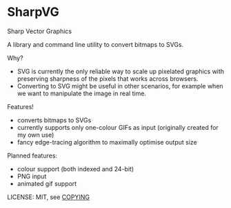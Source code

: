 # SharpVG

Sharp Vector Graphics

A library and command line utility to convert bitmaps to SVGs.

Why?

- SVG is currently the only reliable way to scale up pixelated graphics with preserving sharpness of the pixels that works across browsers.
- Converting to SVG might be useful in other scenarios, for example when we want to manipulate the image in real time.

Features!

- converts bitmaps to SVGs
- currently supports only one-colour GIFs as input (originally created for my own use)
- fancy edge-tracing algorithm to maximally optimise output size

Planned features:

- colour support (both indexed and 24-bit)
- PNG input
- animated gif support

LICENSE: MIT, see [COPYING](COPYING)
